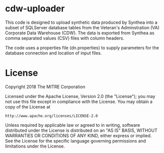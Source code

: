 # cdw-uploader

This code is designed to upload synthetic data produced by Synthea into a subset of SQLServer database 
tables from the Veteran's Adminstration (VA) Corporate Data Warehouse (CDW).  The data is exported from
Synthea as comma separated values (CSV) files with column headers.   

The code uses a properties file (dn.properties) to supply parameters for the database connection and
location of input files.  

# License

Copyright 2018 The MITRE Corporation

Licensed under the Apache License, Version 2.0 (the "License");
you may not use this file except in compliance with the License.
You may obtain a copy of the License at

    http://www.apache.org/licenses/LICENSE-2.0

Unless required by applicable law or agreed to in writing, software
distributed under the License is distributed on an "AS IS" BASIS,
WITHOUT WARRANTIES OR CONDITIONS OF ANY KIND, either express or implied.
See the License for the specific language governing permissions and
limitations under the License.

